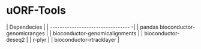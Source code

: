 # uORF-Tools

| Dependecies                        |
| --------------------------------- -|
| pandas bioconductor-genomicranges  |
| bioconductor-genomicalignments     |
| bioconductor-deseq2                |
| r-plyr                             |
| bioconductor-rtracklayer           |
